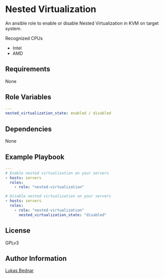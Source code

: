 Nested Virtualization
=========

An ansible role to enable or disable Nested Virtualization in KVM on target system.

Recognized CPUs
* Intel
* AMD

Requirements
------------

None

Role Variables
--------------

```yaml
---
nested_virtualization_state: enabled / disabled
```

Dependencies
------------
None

Example Playbook
----------------

```yaml
---
# Enable nested virtualization on your servers
- hosts: servers
  roles:
    - role: "nested-virtualization"

# Disable nested virtualization on your servers
- hosts: servers
  roles:
    - role: "nested-virtualization"
      nested_virtualization_state: "disabled"
```

License
-------

GPLv3

Author Information
------------------

[Lukas Bednar](https://github.com/lukas-bednar)
